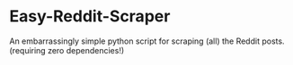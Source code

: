 # Easy-Reddit-Scraper
An embarrassingly simple python script for scraping (all) the Reddit posts. (requiring zero dependencies!)
